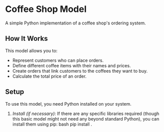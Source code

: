 # Coffee Shop Model
A simple Python implementation of a coffee shop's ordering system.

## How It Works
This model allows you to:

* Represent customers who can place orders.
* Define different coffee items with their names and prices.
* Create orders that link customers to the coffees they want to buy.
* Calculate the total price of an order.

## Setup
To use this model, you need Python installed on your system.
1.  *Install (if necessary):* If there are any specific libraries required (though this basic model might not need any beyond standard Python), you can install them using pip:
    bash
    pip install .
   
